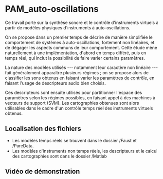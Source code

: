 # PAM_auto-oscillations

Ce travail porte sur la synthèse sonore et le contrôle d'instruments virtuels à partir de modèles physiques d'instruments à auto-oscillations.

On se propose dans un premier temps de décrire de manière simplifiée le comportement de systèmes à auto-oscillations, fortement non linéaires, et de dégager les aspects communs de leur comportement. Cette étude mène naturellement à une implémentation, d'abord en temps différé, puis en temps réel, qui inclut la possibilité de faire varier certains paramètres.

La nature des modèles utilisés --- notamment leur caractère non linéaire --- fait généralement apparaître plusieurs régimes ; on se propose alors de classifier les sons obtenus en faisant varier les paramètres de contrôle, en faisant l'usage de descripteurs audio bien choisis.

Ces descripteurs sont ensuite utilisés pour partitionner l'espace des paramètres selon les régimes possibles, en faisant appel à des machines à vecteurs de support (SVM). Les cartographies obtenues sont alors utilisables dans le cadre d'un contrôle temps réel des instruments virtuels obtenus.

## Localisation des fichiers

- Les modèles temps réels se trouvent dans le dossier /Faust et /PureData.
- Les modèles d'instruments non temps réels, les descripteurs et le calcul des cartographies sont dans le dossier /Matlab

## Vidéo de démonstration

